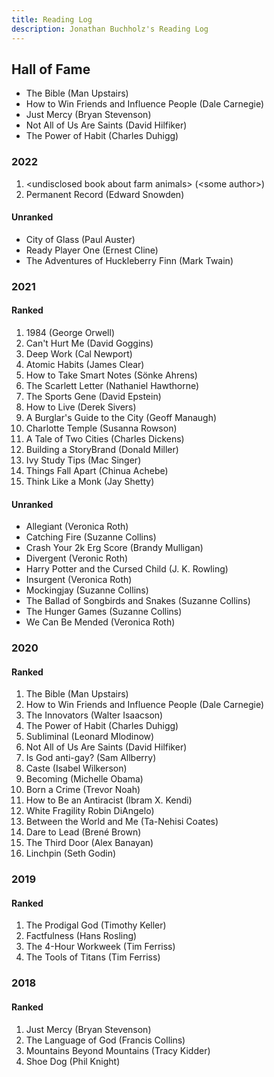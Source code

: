 ```yaml
---
title: Reading Log
description: Jonathan Buchholz's Reading Log
---
```

## Hall of Fame

- The Bible (Man Upstairs)
- How to Win Friends and Influence People (Dale Carnegie)
- Just Mercy (Bryan Stevenson)
- Not All of Us Are Saints (David Hilfiker)
- The Power of Habit (Charles Duhigg)

### 2022

1. \<undisclosed book about farm animals\> (\<some author\>)
2. Permanent Record (Edward Snowden)

#### Unranked

- City of Glass (Paul Auster)
- Ready Player One (Ernest Cline)
- The Adventures of Huckleberry Finn (Mark Twain)


### 2021

#### Ranked

1. 1984 (George Orwell)
2. Can't Hurt Me (David Goggins)
3. Deep Work (Cal Newport)
4. Atomic Habits (James Clear)
5. How to Take Smart Notes (Sönke Ahrens)
6. The Scarlett Letter (Nathaniel Hawthorne)
7. The Sports Gene (David Epstein)
8. How to Live (Derek Sivers)
9. A Burglar's Guide to the City (Geoff Manaugh)
10. Charlotte Temple (Susanna Rowson)
11. A Tale of Two Cities (Charles Dickens)
12. Building a StoryBrand (Donald Miller)
13. Ivy Study Tips (Mac Singer)
14. Things Fall Apart (Chinua Achebe)
15. Think Like a Monk (Jay Shetty)

#### Unranked

- Allegiant (Veronica Roth)
- Catching Fire (Suzanne Collins)
- Crash Your 2k Erg Score (Brandy Mulligan)
- Divergent (Veronic Roth)
- Harry Potter and the Cursed Child (J. K. Rowling)
- Insurgent (Veronica Roth)
- Mockingjay (Suzanne Collins)
- The Ballad of Songbirds and Snakes (Suzanne Collins)
- The Hunger Games (Suzanne Collins)
- We Can Be Mended (Veronica Roth)

### 2020

#### Ranked

1. The Bible (Man Upstairs)
2. How to Win Friends and Influence People (Dale Carnegie)
3. The Innovators (Walter Isaacson)
4. The Power of Habit (Charles Duhigg)
5. Subliminal (Leonard Mlodinow)
6. Not All of Us Are Saints (David Hilfiker)
7. Is God anti-gay? (Sam Allberry)
8. Caste (Isabel Wilkerson)
9. Becoming (Michelle Obama)
10. Born a Crime (Trevor Noah)
11. How to Be an Antiracist (Ibram X. Kendi)
12. White Fragility Robin DiAngelo)
13. Between the World and Me (Ta-Nehisi Coates)
14. Dare to Lead (Brené Brown)
15. The Third Door (Alex Banayan)
16. Linchpin (Seth Godin)

### 2019

#### Ranked

1. The Prodigal God (Timothy Keller)
2. Factfulness (Hans Rosling)
3. The 4-Hour Workweek (Tim Ferriss)
4. The Tools of Titans (Tim Ferriss)

### 2018

#### Ranked

1. Just Mercy (Bryan Stevenson)
2. The Language of God (Francis Collins)
3. Mountains Beyond Mountains (Tracy Kidder)
4. Shoe Dog (Phil Knight)
